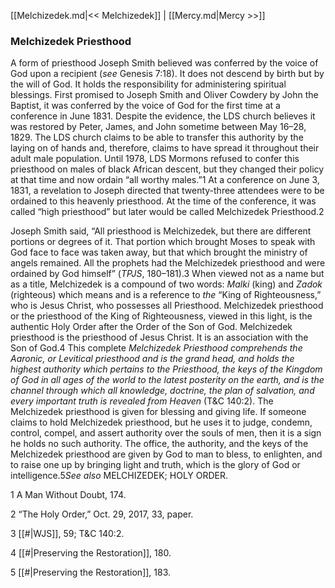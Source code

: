 [[Melchizedek.md|<< Melchizedek]]  |  [[Mercy.md|Mercy >>]]

### Melchizedek Priesthood
A form of priesthood Joseph Smith believed was conferred by the voice of God upon a recipient (*see* Genesis 7:18). It does not descend by birth but by the will of God. It holds the responsibility for administering spiritual blessings. First promised to Joseph Smith and Oliver Cowdery by John the Baptist, it was conferred by the voice of God for the first time at a conference in June 1831. Despite the evidence, the LDS church believes it was restored by Peter, James, and John sometime between May 16–28, 1829. The LDS church claims to be able to transfer this authority by the laying on of hands and, therefore, claims to have spread it throughout their adult male population. Until 1978, LDS Mormons refused to confer this priesthood on males of black African descent, but they changed their policy at that time and now ordain “all worthy males.”1 At a conference on June 3, 1831, a revelation to Joseph directed that twenty-three attendees were to be ordained to this heavenly priesthood. At the time of the conference, it was called “high priesthood” but later would be called Melchizedek Priesthood.2

Joseph Smith said, “All priesthood is Melchizedek, but there are different portions or degrees of it. That portion which brought Moses to speak with God face to face was taken away, but that which brought the ministry of angels remained. All the prophets had the Melchizedek priesthood and were ordained by God himself” (*TPJS*, 180–181).3 When viewed not as a name but as a title, Melchizedek is a compound of two words: *Malki* (king) and *Zadok* (righteous) which means and is a reference to *the* “King of Righteousness,” who is Jesus Christ, who possesses all Priesthood. Melchizedek priesthood or the priesthood of the King of Righteousness, viewed in this light, is the authentic Holy Order after the Order of the Son of God. Melchizedek priesthood is the priesthood of Jesus Christ. It is an association with the Son of God.4 This complete *Melchizedek Priesthood comprehends the Aaronic, or Levitical priesthood and is the grand head, and holds the highest authority which pertains to the Priesthood, the keys of the Kingdom of God in all ages of the world to the latest posterity on the earth, and is the channel through which all knowledge, doctrine, the plan of salvation, and every important truth is revealed from Heaven* (T&C 140:2). The Melchizedek priesthood is given for blessing and giving life. If someone claims to hold Melchizedek priesthood, but he uses it to judge, condemn, control, compel, and assert authority over the souls of men, then it is a sign he holds no such authority. The office, the authority, and the keys of the Melchizedek priesthood are given by God to man to bless, to enlighten, and to raise one up by bringing light and truth, which is the glory of God or intelligence.5*See also* MELCHIZEDEK; HOLY ORDER.



1 A Man Without Doubt, 174.


2 “The Holy Order,” Oct. 29, 2017, 33, paper.


3
[[#|WJS]], 59; T&C 140:2.


4
[[#|Preserving the Restoration]], 180.


5
[[#|Preserving the Restoration]], 183.